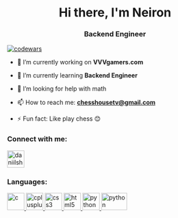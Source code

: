 <h1 align="center">Hi there, I'm Neiron</h1>
<h3 align="center">Backend Engineer</h3>

<!--
**Neiron07/Neiron07** is a ✨ _special_ ✨ repository because its `README.md` (this file) appears on your GitHub profile.
Here are some ideas to get you started:
-->
[![codewars](https://www.codewars.com/users/Neiron01/badges/small)](https://www.codewars.com/users/Neiron01)  


- 🔭 I’m currently working on **VVVgamers.com**

- 🌱 I’m currently learning **Backend Engineer**

- 🤔 I’m looking for help with math

- 📫 How to reach me: **chesshousetv@gmail.com** 

- ⚡ Fun fact: Like play chess 😊

### Connect with me:
<p align="left">
<a href="https://t.me/neiron_set_01" target="blank"><img align="center" src="https://raw.githubusercontent.com/daniilshat/daniilshat/2d7eafe5250314b3d422c86b35de062e0f1f5178/icons/Telegram.svg" alt="daniilshat" height="40" width="40" /></a>

### Languages:
<p align="left"> 
<a href="[https://www.cprogramming.com/](https://nodejs.org/en/)" target="_blank" rel="noreferrer"> <img src="https://www.svgrepo.com/show/303658/nodejs-1-logo.svg" alt="c" width="40" height="40"/> </a> 
<a href="[https://www.cprogramming.com/](https://nodejs.org/en/)" target="_blank" rel="noreferrer"> <img src="https://cdn.worldvectorlogo.com/logos/javascript-1.svg" alt="cplusplus" width="40" height="40"/> </a> 
<a href="https://www.w3schools.com/css/" target="_blank" rel="noreferrer"> <img src="https://raw.githubusercontent.com/daniilshat/daniilshat/2d7eafe5250314b3d422c86b35de062e0f1f5178/icons/CSS3.svg" alt="css3" width="40" height="40"/> </a> 
<a href="https://www.w3.org/html/" target="_blank" rel="noreferrer"> <img src="https://raw.githubusercontent.com/daniilshat/daniilshat/2d7eafe5250314b3d422c86b35de062e0f1f5178/icons/HTML5.svg" alt="html5" width="40" height="40"/> </a> 
<a href="https://www.python.org" target="_blank" rel="noreferrer"> <img src="https://raw.githubusercontent.com/daniilshat/daniilshat/2d7eafe5250314b3d422c86b35de062e0f1f5178/icons/python.svg" alt="python" width="40" height="40"/> </a> 
<a href="https://commons.wikimedia.org/wiki/File:Typescript_logo_2020.svg" target="_blank" rel="noreferrer"> <img src="https://upload.wikimedia.org/wikipedia/commons/4/4c/Typescript_logo_2020.svg" alt="python" width="60" height="40"/> </a> 
</p>
